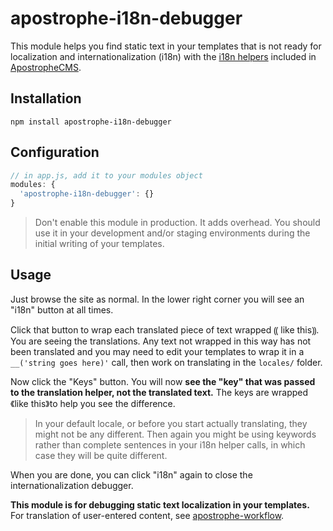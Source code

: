# apostrophe-i18n-debugger

This module helps you find static text in your templates that is not ready
for localization and internationalization (i18n) with the 
[i18n helpers](https://www.npmjs.com/package/i18n) included in
[ApostropheCMS](https://apostrophecms.org).

## Installation

```
npm install apostrophe-i18n-debugger
```

## Configuration

```javascript
// in app.js, add it to your modules object
modules: {
  'apostrophe-i18n-debugger': {}
}
```

> Don't enable this module in production. It adds overhead. You should use it
in your development and/or staging environments during the initial writing
of your templates.

## Usage

Just browse the site as normal. In the lower right corner you will see
an "i18n" button at all times.

Click that button to wrap each translated piece of text wrapped ⸨ like this⸩. You are seeing the translations. Any text not wrapped in this way has not been translated and you may need to edit your templates to wrap it in a `__('string goes here)'` call, then work on translating in the `locales/` folder.

Now click the "Keys" button. You will now **see the "key" that was passed to the translation helper, not the translated text.** The keys are wrapped 《like this》to help you see the difference.

> In your default locale, or before you start actually translating, they might not be any different. Then again you might be using keywords rather than complete sentences in your i18n helper calls, in which case they will be quite different.

When you are done, you can click "i18n" again to close the internationalization debugger.

**This module is for debugging static text localization in your templates.** For translation of user-entered content, see [apostrophe-workflow](https://github.com/apostrophecms/apostrophe-workflow).
